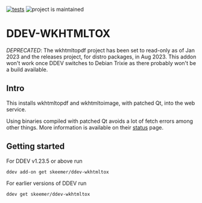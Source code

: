 [![tests](https://github.com/skeemer/ddev-wkhtmltox/actions/workflows/tests.yml/badge.svg)](https://github.com/skeemer/ddev-wkhtmltox/actions/workflows/tests.yml) ![project is maintained](https://img.shields.io/maintenance/yes/2023.svg)

# DDEV-WKHTMLTOX

*DEPRECATED*: The wkhtmltopdf project has been set to read-only as of Jan 2023 and the releases project, for distro packages, in Aug 2023. This addon won't work once DDEV switches to Debian Trixie as there probably won't be a build available.

## Intro

This installs wkhtmltopdf and wkhtmltoimage, with patched Qt, into the web service.

Using binaries compiled with patched Qt avoids a lot of fetch errors among other things. More information is available on their [status](https://wkhtmltopdf.org/status.html) page.

## Getting started

For DDEV v1.23.5 or above run

```sh
ddev add-on get skeemer/ddev-wkhtmltox
```

For earlier versions of DDEV run

```sh
ddev get skeemer/ddev-wkhtmltox
```
